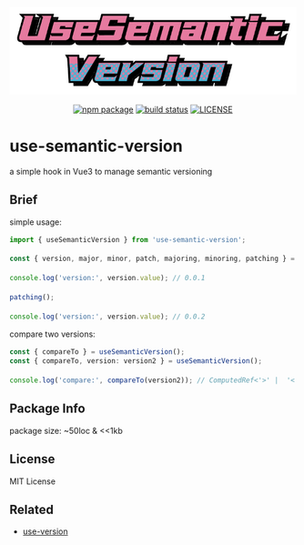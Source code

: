 <p align="center">
  <img width="555" alt="use-semantic-version" src="https://github.com/Lionad-Morotar/use-semantic-version/blob/release/docs/assets/logo.png?raw=true">
</p>

<p align="center">
  <!-- npm version -->
  <a href="https://github.com/Lionad-Morotar/use-semantic-version"><img src="https://img.shields.io/npm/v/use-semantic-versions.svg" alt="npm package"></a>
  <!-- ci status -->
  <a href="https://github.com/Lionad-Morotar/use-semantic-version/actions/workflows/ci-on-release.yml"><img src="https://github.com/Lionad-Morotar/use-semantic-version/actions/workflows/ci-on-release.yml/badge.svg?branch=release" alt="build status"></a>
  <!-- license -->
  <a href="https://github.com/Lionad-Morotar/use-semantic-version/blob/main/LICENSE"><img src="https://img.shields.io/github/license/Lionad-Morotar/use-semantic-version" alt="LICENSE"></a>
</p>

# use-semantic-version

a simple hook in Vue3 to manage semantic versioning

## Brief

simple usage:

```ts
import { useSemanticVersion } from 'use-semantic-version';

const { version, major, minor, patch, majoring, minoring, patching } = useSemanticVersion();

console.log('version:', version.value); // 0.0.1

patching();

console.log('version:', version.value); // 0.0.2
```

compare two versions:

```ts
const { compareTo } = useSemanticVersion();
const { compareTo, version: version2 } = useSemanticVersion();

console.log('compare:', compareTo(version2)); // ComputedRef<'>' |  '<' | '='>
```

## Package Info

package size: ~50loc & <<1kb

## License

MIT License

## Related

* [use-version](https://www.npmjs.com/package/@hmans/use-version)
